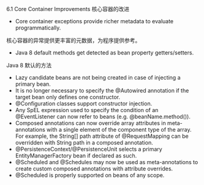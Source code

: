 6.1 Core Container Improvements 核心容器的改进

- Core container exceptions provide richer metadata to evaluate programmatically.

核心容器的异常提供更丰富的元数据，为程序提供参考。

- Java 8 default methods get detected as bean property getters/setters.

Java 8 默认的方法

- Lazy candidate beans are not being created in case of injecting a primary bean.
- It is no longer necessary to specify the @Autowired annotation if the target bean only defines one constructor.
- @Configuration classes support constructor injection.
- Any SpEL expression used to specify the condition of an @EventListener can now refer to beans (e.g. @beanName.method()).
- Composed annotations can now override array attributes in meta-annotations with a single element of the component type of the array. For example, the String[] path attribute of @RequestMapping can be overridden with String path in a composed annotation.
- @PersistenceContext/@PersistenceUnit selects a primary EntityManagerFactory bean if declared as such.
- @Scheduled and @Schedules may now be used as meta-annotations to create custom composed annotations with attribute overrides.
- @Scheduled is properly supported on beans of any scope. 